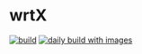 # wrtX

[![build](https://github.com/wrtx-dev/wrtx/actions/workflows/build.yaml/badge.svg)](https://github.com/wrtx-dev/wrtx/actions/workflows/build.yaml) [![daily build with images](https://github.com/wrtx-dev/wrtx/actions/workflows/daily_build_with_img.yaml/badge.svg)](https://github.com/wrtx-dev/wrtx/actions/workflows/daily_build_with_img.yaml)